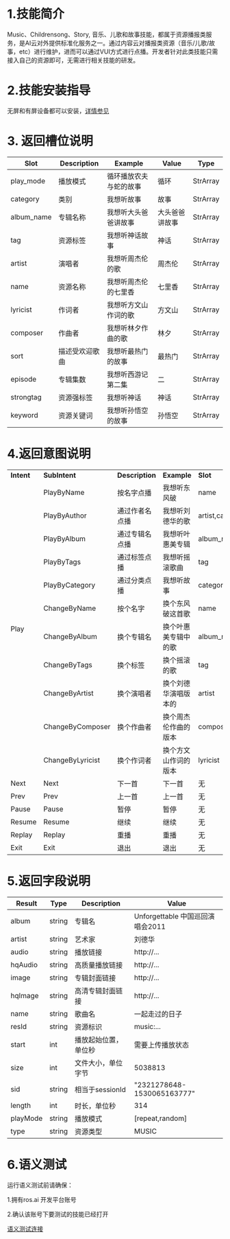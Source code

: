 # 1.技能简介

Music、Childrensong、Story, 音乐、儿歌和故事技能，都属于资源播报类服务，是AI云对外提供标准化服务之一。通过内容云对播报类资源（音乐/儿歌/故事，etc）进行维护，进而可以通过VUI方式进行点播。开发者针对此类技能只需接入自己的资源即可，无需进行相关技能的研发。

# 2.技能安装指导

无屏和有屏设备都可以安装，[详情参见](/Bot/4-SkillDocument/最佳实践.md)

# 3. 返回槽位说明

| **Slot** | **Description** | **Example** |**Value** | **Type** |
| ------------ | ------------ | ------------ | ------------ | ------- |
| play_mode | 播放模式 | 循环播放农夫与蛇的故事 | 循环 | StrArray |
| category | 类别 | 我想听故事 | 故事 | StrArray |
| album_name | 专辑名称 | 我想听大头爸爸讲故事 | 大头爸爸讲故事 | StrArray |
| tag | 资源标签 | 我想听神话故事 | 神话 | StrArray |
| artist | 演唱者 | 我想听周杰伦的歌 | 周杰伦 | StrArray |
| name | 资源名称 | 我想听周杰伦的七里香 | 七里香 | StrArray |
| lyricist | 作词者 | 我想听方文山作词的歌 | 方文山 | StrArray |
| composer | 作曲者 | 我想听林夕作曲的歌 | 林夕 | StrArray |
| sort | 描述受欢迎歌曲 | 我想听最热门的故事 | 最热门 | StrArray |
| episode | 专辑集数 | 我想听西游记第二集 | 二 | StrArray |
| strongtag | 资源强标签 | 我想听神话 | 神话 | StrArray |
| keyword | 资源关键词 | 我想听孙悟空的故事 | 孙悟空 | StrArray |

# 4.返回意图说明

<table>

<tr>

<td><b>Intent</b></td>

<td><b>SubIntent</b></td>

<td><b>Description</b></td>

<td><b>Example</b></td>

<td><b>Slot</b></td>

</tr>

<tr>

<td rowspan="11">Play</td>

   <td >PlayByName</td>

   <td >按名字点播</td>

   <td>我想听东风破</td>
   
   <td>name</td>

</tr>



<tr>

   <td >PlayByAuthor</td>

   <td >通过作者名点播</td>

   <td>我想听刘德华的歌</td>
   
   <td>artist,category</td>

</tr>



<tr>

   <td >PlayByAlbum</td>

   <td >通过专辑名点播</td>

   <td>我想听叶惠美专辑</td>
   
   <td>album_name</td>

</tr>


<tr>

   <td >PlayByTags</td>

   <td >通过标签点播</td>

   <td>我想听摇滚歌曲</td>
   
   <td>tag</td>

</tr>


<tr>

   <td >PlayByCategory</td>

   <td >通过分类点播</td>

   <td>我想听故事</td>
   
   <td>category</td>

</tr>


<tr>

   <td >ChangeByName</td>

   <td >按个名字</td>

   <td>换个东风破这首歌</td>
   
   <td>name</td>

</tr>


<tr>

   <td >ChangeByAlbum</td>

   <td >换个专辑名</td>

   <td>换个叶惠美专辑中的歌</td>
   
   <td>album_name</td>

</tr>



<tr>

   <td >ChangeByTags</td>

   <td >换个标签</td>

   <td>换个摇滚的歌</td>
   
   <td>tag</td>

</tr>



<tr>

   <td >ChangeByArtist</td>

   <td >换个演唱者</td>

   <td>换个刘德华演唱版本的</td>
   
   <td>artist</td>

</tr>



<tr>

   <td >ChangeByComposer</td>

   <td >换个作曲者</td>

   <td>换个周杰伦作曲的版本</td>
   
   <td>composer</td>

</tr>



<tr>

   <td >ChangeByLyricist</td>

   <td >换个作词者</td>

   <td>换个方文山作词的版本</td>
   
   <td>lyricist</td>

</tr>


<tr>
  
   <td >Next</td>
  
   <td >Next</td>

   <td >下一首</td>

   <td>下一首</td>
   
   <td>无</td>

</tr>


<tr>
  
   <td >Prev</td>
  
   <td >Prev</td>

   <td >上一首</td>

   <td>上一首</td>
   
   <td>无</td>

</tr>


<tr>
  
   <td >Pause</td>
  
   <td >Pause</td>

   <td >暂停</td>

   <td>暂停</td>
   
   <td>无</td>

</tr>


<tr>
  
   <td >Resume</td>
  
   <td >Resume</td>

   <td >继续</td>

   <td>继续</td>
   
   <td>无</td>

</tr>



<tr>
  
   <td >Replay</td>
  
   <td >Replay</td>

   <td >重播</td>

   <td>重播</td>
   
   <td>无</td>

</tr>



<tr>
  
   <td >Exit</td>
  
   <td >Exit</td>

   <td >退出</td>

   <td>退出</td>
   
   <td>无</td>

</tr>

</table>

# 5.返回字段说明


| Result | Type | Description | Value |
| --- | --- | --- | --- |
| album | string | 专辑名 | Unforgettable 中国巡回演唱会2011 |
| artist | string | 艺术家 | 刘德华 |
| audio | string | 播放链接 | http://... |
| hqAudio | string | 高质量播放链接 | http://... |
| image | string|	专辑封面链接 | http://... |
| hqImage | string |	高清专辑封面链接 | http://... |
| name | string | 歌曲名	| 一起走过的日子 |
| resId |	string | 资源标识 |	music:... |
| start | int | 播放起始位置，单位秒 | 需要上传播放状态 |
| size | int | 文件大小，单位字节 | 5038813 |	
| sid | string | 相当于sessionId | "2321278648-1530065163777" |
| length | int | 时长，单位秒 | 314 |  	
| playMode | string |	播放模式 | [repeat,random] |
| type | string | 资源类型 | MUSIC |


# 6.语义测试
运行语义测试前请确保：

1.拥有ros.ai 开发平台账号

2.确认该账号下要测试的技能已经打开

[语义测试连接](https://passport.ros.ai/#/login)
